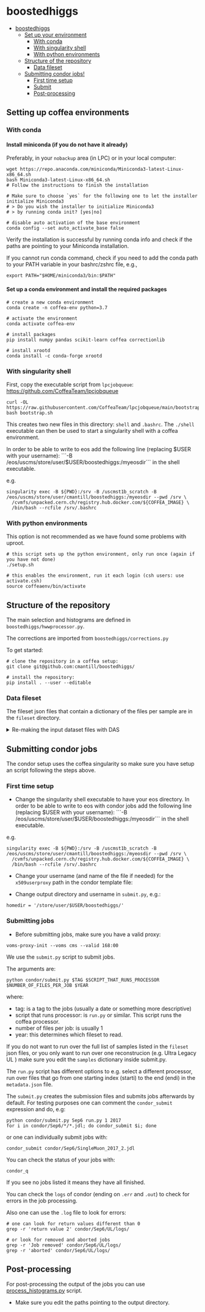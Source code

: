 # boostedhiggs

<!-- TOC -->

- [boostedhiggs](#boostedhiggs)
    - [Set up your environment](#setting-up-coffea-environments)
        - [With conda](#with-conda)
        - [With singularity shell](#with-singularity-shell)
        - [With python environments](#with-python-environments)
    - [Structure of the repository](#structure-of-the-repository)
        - [Data fileset](#data-fileset)
    - [Submitting condor jobs!](#submitting-condor-jobs)
        - [First time setup](#first-time-setup)
        - [Submit](#submitting-jobs)
        - [Post-processing](#post-processing)

<!-- /TOC -->


## Setting up coffea environments

### With conda

#### Install miniconda (if you do not have it already)
Preferably, in your `nobackup` area (in LPC) or in your local computer:
```
wget https://repo.anaconda.com/miniconda/Miniconda3-latest-Linux-x86_64.sh
bash Miniconda3-latest-Linux-x86_64.sh
# Follow the instructions to finish the installation

# Make sure to choose `yes` for the following one to let the installer initialize Miniconda3
# > Do you wish the installer to initialize Miniconda3
# > by running conda init? [yes|no]

# disable auto activation of the base environment
conda config --set auto_activate_base false
```
Verify the installation is successful by running conda info and check if the paths are pointing to your Miniconda installation.

If you cannot run conda command, check if you need to add the conda path to your PATH variable in your bashrc/zshrc file, e.g.,
```
export PATH="$HOME/miniconda3/bin:$PATH"
```
#### Set up a conda environment and install the required packages
```
# create a new conda environment
conda create -n coffea-env python=3.7

# activate the environment
conda activate coffea-env

# install packages
pip install numpy pandas scikit-learn coffea correctionlib

# install xrootd
conda install -c conda-forge xrootd
```

### With singularity shell

First, copy the executable script from `lpcjobqueue`: https://github.com/CoffeaTeam/lpcjobqueue
```
curl -OL https://raw.githubusercontent.com/CoffeaTeam/lpcjobqueue/main/bootstrap.sh
bash bootstrap.sh
```

This creates two new files in this directory: `shell` and `.bashrc`.
The `./shell` executable can then be used to start a singularity shell with a coffea environment.

In order to be able to write to eos add the following line (replacing $USER with your username):
```-B /eos/uscms/store/user/$USER/boostedhiggs:/myeosdir```
in the shell executable.

e.g.
```
singularity exec -B ${PWD}:/srv -B /uscmst1b_scratch -B /eos/uscms/store/user/cmantill/boostedhiggs:/myeosdir --pwd /srv \
  /cvmfs/unpacked.cern.ch/registry.hub.docker.com/${COFFEA_IMAGE} \
  /bin/bash --rcfile /srv/.bashrc
```

### With python environments
This option is not recommended as we have found	some problems with uproot.
```
# this script sets up the python environment, only run once (again if you have not done)
./setup.sh

# this enables the environment, run it each login (csh users: use activate.csh)
source coffeaenv/bin/activate
```

## Structure of the repository

The main selection and histograms are defined in `boostedhiggs/hwwprocessor.py`.

The corrections are imported from `boostedhiggs/corrections.py`

To get started:
```
# clone the repository in a coffea setup:
git clone git@github.com:cmantill/boostedhiggs/

# install the repository:
pip install . --user --editable
```

### Data fileset

The fileset json files that contain a dictionary of the files per sample are in the `fileset` directory.

<details><summary>Re-making the input dataset files with DAS</summary>
<p> 
  
```bash
# connect to LPC with a port forward to access the jupyter notebook server
ssh USERNAME@cmslpc-sl7.fnal.gov -L8xxx:localhost:8xxx

# create a working directory and clone the repo (if you have not done yet)
# git clone git@github.com:cmantill/boostedhiggs/
# cd boostedhiggs/
# or go into your working boostedhiggs directory

# enable the coffea environment, either the python environment
source coffeaenv/bin/activate

# or the conda environment
conda activate coffea-env

# then activate your proxy
voms-proxy-init --voms cms --valid 100:00
    
# activate cmsset
source /cvmfs/cms.cern.ch/cmsset_default.sh

# the json files are in the fileset directory
cd fileset/
jupyter notebook --no-browser --port 8xxx
```
There should be a link looking like `http://localhost:8xxx/?token=...`, displayed in the output at this point, paste that into your browser. 
You should see a jupyter notebook with a directory listing.
Open `filesetDAS.ipynb`.

The .json files containing the datasets to be run should be saved in the same `data/` directory.

</p>
</details>

## Submitting condor jobs

The condor setup uses the coffea singularity so make sure you have setup an script following the steps above.

### First time setup

- Change the singularity shell executable to have your eos directory. 
In order to be able to write to eos with condor jobs add the following line (replacing $USER with your username):
```-B /eos/uscms/store/user/$USER/boostedhiggs:/myeosdir```
in the shell executable.

e.g.
```
singularity exec -B ${PWD}:/srv -B /uscmst1b_scratch -B /eos/uscms/store/user/cmantill/boostedhiggs:/myeosdir --pwd /srv \
  /cvmfs/unpacked.cern.ch/registry.hub.docker.com/${COFFEA_IMAGE} \
  /bin/bash --rcfile /srv/.bashrc
```
- Change your username (and name of the file if needed) for the `x509userproxy` path in the condor template file:

- Change output directory and username in `submit.py`, e.g.:
```
homedir = '/store/user/$USER/boostedhiggs/'
```
### Submitting jobs
- Before submitting jobs, make sure you have a valid proxy:
```
voms-proxy-init --voms cms --valid 168:00
```

We use the `submit.py` script to submit jobs. 

The arguments are:
```
python condor/submit.py $TAG $SCRIPT_THAT_RUNS_PROCESSOR $NUMBER_OF_FILES_PER_JOB $YEAR
```
where:
- tag: is a tag to the jobs (usually a date or something more descriptive)
- script that runs processor: is `run.py` or similar. This script runs the coffea processor.
- number of files per job: is usually 1
- year: this determines which fileset to read.

If you do not want to run over the full list of samples listed in the `fileset` json files, or you only want to run over one reconstrucion (e.g. Ultra Legacy UL ) make sure you edit the `samples` dictionary inside submit.py.

The `run.py` script has different options to e.g. select a different processor, run over files that go from one starting index (starti) to the end (endi) in the `metadata.json` file.

The `submit.py` creates the submission files and submits jobs afterwards by default.
For testing purposes one can comment the `condor_submit` expression and do, e.g:
```
python condor/submit.py Sep6 run.py 1 2017
for i in condor/Sep6/*/*.jdl; do condor_submit $i; done
```
or one can individually submit jobs with:
```
condor_submit condor/Sep6/SingleMuon_2017_2.jdl
```

You can check the status of your jobs with:
```
condor_q
```
If you see no jobs listed it means they have all finished.

You can check the `logs` of condor (ending on `.err` and `.out`)  to check for errors in the job processing.

Also one can use the `.log` file to look for errors:
```
# one can look for return values different than 0
grep -r 'return value 2' condor/Sep6/UL/logs/

# or look for removed and aborted jobs
grep -r 'Job removed' condor/Sep6/UL/logs/
grep -r 'aborted' condor/Sep6/UL/logs/
```

## Post-processing

For post-processing the output of the jobs you can use [process_histograms.py](https://github.com/cmantill/boostedhiggs/blob/main/python/process_histograms.py) script. 

- Make sure you edit the paths pointing to the output directory.

